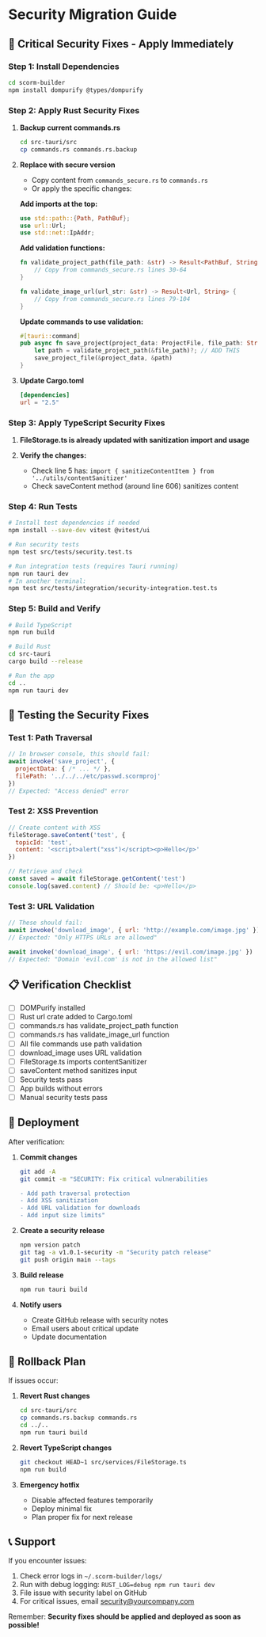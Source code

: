 # Security Migration Guide

## 🚨 Critical Security Fixes - Apply Immediately

### Step 1: Install Dependencies

```bash
cd scorm-builder
npm install dompurify @types/dompurify
```

### Step 2: Apply Rust Security Fixes

1. **Backup current commands.rs**
   ```bash
   cd src-tauri/src
   cp commands.rs commands.rs.backup
   ```

2. **Replace with secure version**
   - Copy content from `commands_secure.rs` to `commands.rs`
   - Or apply the specific changes:

   **Add imports at the top:**
   ```rust
   use std::path::{Path, PathBuf};
   use url::Url;
   use std::net::IpAddr;
   ```

   **Add validation functions:**
   ```rust
   fn validate_project_path(file_path: &str) -> Result<PathBuf, String> {
       // Copy from commands_secure.rs lines 30-64
   }

   fn validate_image_url(url_str: &str) -> Result<Url, String> {
       // Copy from commands_secure.rs lines 79-104
   }
   ```

   **Update commands to use validation:**
   ```rust
   #[tauri::command]
   pub async fn save_project(project_data: ProjectFile, file_path: String) -> Result<(), String> {
       let path = validate_project_path(&file_path)?; // ADD THIS
       save_project_file(&project_data, &path)
   }
   ```

3. **Update Cargo.toml**
   ```toml
   [dependencies]
   url = "2.5"
   ```

### Step 3: Apply TypeScript Security Fixes

1. **FileStorage.ts is already updated with sanitization import and usage**

2. **Verify the changes:**
   - Check line 5 has: `import { sanitizeContentItem } from '../utils/contentSanitizer'`
   - Check saveContent method (around line 606) sanitizes content

### Step 4: Run Tests

```bash
# Install test dependencies if needed
npm install --save-dev vitest @vitest/ui

# Run security tests
npm test src/tests/security.test.ts

# Run integration tests (requires Tauri running)
npm run tauri dev
# In another terminal:
npm test src/tests/integration/security-integration.test.ts
```

### Step 5: Build and Verify

```bash
# Build TypeScript
npm run build

# Build Rust
cd src-tauri
cargo build --release

# Run the app
cd ..
npm run tauri dev
```

## 🧪 Testing the Security Fixes

### Test 1: Path Traversal
```javascript
// In browser console, this should fail:
await invoke('save_project', {
  projectData: { /* ... */ },
  filePath: '../../../etc/passwd.scormproj'
})
// Expected: "Access denied" error
```

### Test 2: XSS Prevention
```javascript
// Create content with XSS
fileStorage.saveContent('test', {
  topicId: 'test',
  content: '<script>alert("xss")</script><p>Hello</p>'
})

// Retrieve and check
const saved = await fileStorage.getContent('test')
console.log(saved.content) // Should be: <p>Hello</p>
```

### Test 3: URL Validation
```javascript
// These should fail:
await invoke('download_image', { url: 'http://example.com/image.jpg' })
// Expected: "Only HTTPS URLs are allowed"

await invoke('download_image', { url: 'https://evil.com/image.jpg' })
// Expected: "Domain 'evil.com' is not in the allowed list"
```

## 📋 Verification Checklist

- [ ] DOMPurify installed
- [ ] Rust url crate added to Cargo.toml
- [ ] commands.rs has validate_project_path function
- [ ] commands.rs has validate_image_url function
- [ ] All file commands use path validation
- [ ] download_image uses URL validation
- [ ] FileStorage.ts imports contentSanitizer
- [ ] saveContent method sanitizes input
- [ ] Security tests pass
- [ ] App builds without errors
- [ ] Manual security tests pass

## 🚀 Deployment

After verification:

1. **Commit changes**
   ```bash
   git add -A
   git commit -m "SECURITY: Fix critical vulnerabilities
   
   - Add path traversal protection
   - Add XSS sanitization  
   - Add URL validation for downloads
   - Add input size limits"
   ```

2. **Create a security release**
   ```bash
   npm version patch
   git tag -a v1.0.1-security -m "Security patch release"
   git push origin main --tags
   ```

3. **Build release**
   ```bash
   npm run tauri build
   ```

4. **Notify users**
   - Create GitHub release with security notes
   - Email users about critical update
   - Update documentation

## 🔄 Rollback Plan

If issues occur:

1. **Revert Rust changes**
   ```bash
   cd src-tauri/src
   cp commands.rs.backup commands.rs
   cd ../..
   npm run tauri build
   ```

2. **Revert TypeScript changes**
   ```bash
   git checkout HEAD~1 src/services/FileStorage.ts
   npm run build
   ```

3. **Emergency hotfix**
   - Disable affected features temporarily
   - Deploy minimal fix
   - Plan proper fix for next release

## 📞 Support

If you encounter issues:

1. Check error logs in `~/.scorm-builder/logs/`
2. Run with debug logging: `RUST_LOG=debug npm run tauri dev`
3. File issue with security label on GitHub
4. For critical issues, email security@yourcompany.com

Remember: **Security fixes should be applied and deployed as soon as possible!**